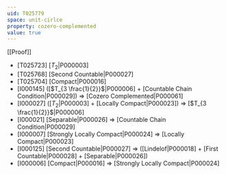 ```yaml
---
uid: T025779
space: unit-cirlce
property: cozero-complemented
value: true
---
```

[[Proof]]

* [T025723] [$T_2$|P000003]
* [T025768] [Second Countable|P000027]
* [T025704] [Compact|P000016]
* [I000145] ([$T_{3 \frac{1}{2}}$|P000006] + [Countable Chain Condition|P000029]) => [Cozero Complemented|P000061]
* [I000027] ([$T_2$|P000003] + [Locally Compact|P000023]) => [$T_{3 \frac{1}{2}}$|P000006]
* [I000021] [Separable|P000026] => [Countable Chain Condition|P000029]
* [I000007] [Strongly Locally Compact|P000024] => [Locally Compact|P000023]
* [I000125] [Second Countable|P000027] => ([Lindelof|P000018] + [First Countable|P000028] + [Separable|P000026])
* [I000006] [Compact|P000016] => [Strongly Locally Compact|P000024]

